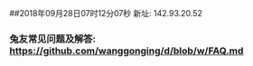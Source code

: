 ##2018年09月28日07时12分07秒 新址: 142.93.20.52
### 兔友常见问题及解答: https://github.com/wanggonging/d/blob/w/FAQ.md
